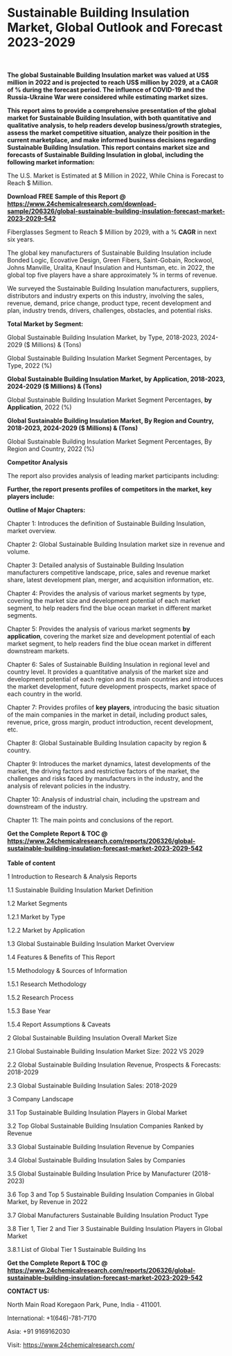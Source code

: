 <h1>Sustainable Building Insulation Market, Global Outlook and Forecast 2023-2029</h1><br/><p><strong>The global Sustainable Building Insulation market was valued at US$ million in 2022 and is projected to reach US$ million by 2029, at a <strong>CAGR</strong> of % during the forecast period. The influence of COVID-19 and the Russia-Ukraine War were considered while estimating market sizes.</strong></p><p><strong>This report aims to provide a comprehensive presentation of the global market for Sustainable Building Insulation, with both quantitative and qualitative analysis, to help readers develop business/growth strategies, assess the market competitive situation, analyze their position in the current marketplace, and make informed business decisions regarding Sustainable Building Insulation. This report contains market size and forecasts of Sustainable Building Insulation in global, including the following market information:</strong></p><p>The U.S. Market is Estimated at $ Million in 2022, While China is Forecast to Reach $ Million.</p><div><b>Download FREE Sample of this Report @ <a href="https://www.24chemicalresearch.com/download-sample/206326/global-sustainable-building-insulation-forecast-market-2023-2029-542">https://www.24chemicalresearch.com/download-sample/206326/global-sustainable-building-insulation-forecast-market-2023-2029-542</a></b></div><p>Fiberglasses Segment to Reach $ Million by 2029, with a % <strong>CAGR</strong> in next six years.</p><p>The global key manufacturers of Sustainable Building Insulation include Bonded Logic, Ecovative Design, Green Fibers, Saint-Gobain, Rockwool, Johns Manville, Uralita, Knauf Insulation and Huntsman, etc. in 2022, the global top five players have a share approximately % in terms of revenue.</p><p>We surveyed the Sustainable Building Insulation manufacturers, suppliers, distributors and industry experts on this industry, involving the sales, revenue, demand, price change, product type, recent development and plan, industry trends, drivers, challenges, obstacles, and potential risks.</p><p><strong>Total Market by Segment:</strong></p><p>Global Sustainable Building Insulation Market, by Type, 2018-2023, 2024-2029 ($ Millions) & (Tons)</p><p>Global Sustainable Building Insulation Market Segment Percentages, by Type, 2022 (%)</p><p><strong>Global Sustainable Building Insulation Market, <strong>by Application</strong>, 2018-2023, 2024-2029 ($ Millions) & (Tons)</strong></p><p>Global Sustainable Building Insulation Market Segment Percentages, <strong>by Application</strong>, 2022 (%)</p><p><strong>Global Sustainable Building Insulation Market, By Region and Country, 2018-2023, 2024-2029 ($ Millions) & (Tons)</strong></p><p>Global Sustainable Building Insulation Market Segment Percentages, By Region and Country, 2022 (%)</p><p><strong>Competitor Analysis</strong></p><p>The report also provides analysis of leading market participants including:</p><p><strong>Further, the report presents profiles of competitors in the market, <strong>key players</strong> include:</strong></p><p><strong>Outline of Major Chapters:</strong></p><p>Chapter 1: Introduces the definition of Sustainable Building Insulation, market overview.</p><p>Chapter 2: Global Sustainable Building Insulation market size in revenue and volume.</p><p>Chapter 3: Detailed analysis of Sustainable Building Insulation manufacturers competitive landscape, price, sales and revenue market share, latest development plan, merger, and acquisition information, etc.</p><p>Chapter 4: Provides the analysis of various market segments by type, covering the market size and development potential of each market segment, to help readers find the blue ocean market in different market segments.</p><p>Chapter 5: Provides the analysis of various market segments <strong>by application</strong>, covering the market size and development potential of each market segment, to help readers find the blue ocean market in different downstream markets.</p><p>Chapter 6: Sales of Sustainable Building Insulation in regional level and country level. It provides a quantitative analysis of the market size and development potential of each region and its main countries and introduces the market development, future development prospects, market space of each country in the world.</p><p>Chapter 7: Provides profiles of <strong>key players</strong>, introducing the basic situation of the main companies in the market in detail, including product sales, revenue, price, gross margin, product introduction, recent development, etc.</p><p>Chapter 8: Global Sustainable Building Insulation capacity by region & country.</p><p>Chapter 9: Introduces the market dynamics, latest developments of the market, the driving factors and restrictive factors of the market, the challenges and risks faced by manufacturers in the industry, and the analysis of relevant policies in the industry.</p><p>Chapter 10: Analysis of industrial chain, including the upstream and downstream of the industry.</p><p>Chapter 11: The main points and conclusions of the report.</p><div><b>Get the Complete Report & TOC @ <a href="https://www.24chemicalresearch.com/reports/206326/global-sustainable-building-insulation-forecast-market-2023-2029-542">https://www.24chemicalresearch.com/reports/206326/global-sustainable-building-insulation-forecast-market-2023-2029-542</a></b></div><br><b>Table of content</b><p>1 Introduction to Research & Analysis Reports<br />
 
  1.1 Sustainable Building Insulation Market Definition<br />
 
  1.2 Market Segments<br />
 
  1.2.1 Market by Type<br />
 
  1.2.2 Market by Application<br />
 
  1.3 Global Sustainable Building Insulation Market Overview<br />
 
  1.4 Features & Benefits of This Report<br />
 
  1.5 Methodology & Sources of Information<br />
 
  1.5.1 Research Methodology<br />
 
  1.5.2 Research Process<br />
 
  1.5.3 Base Year<br />
 
  1.5.4 Report Assumptions & Caveats<br />
 
 2 Global Sustainable Building Insulation Overall Market Size<br />
 
  2.1 Global Sustainable Building Insulation Market Size: 2022 VS 2029<br />
 
  2.2 Global Sustainable Building Insulation Revenue, Prospects & Forecasts: 2018-2029<br />
 
  2.3 Global Sustainable Building Insulation Sales: 2018-2029<br />
 
 3 Company Landscape<br />
 
  3.1 Top Sustainable Building Insulation Players in Global Market<br />
 
  3.2 Top Global Sustainable Building Insulation Companies Ranked by Revenue<br />
 
  3.3 Global Sustainable Building Insulation Revenue by Companies<br />
 
  3.4 Global Sustainable Building Insulation Sales by Companies<br />
 
  3.5 Global Sustainable Building Insulation Price by Manufacturer (2018-2023)<br />
 
  3.6 Top 3 and Top 5 Sustainable Building Insulation Companies in Global Market, by Revenue in 2022<br />
 
  3.7 Global Manufacturers Sustainable Building Insulation Product Type<br />
 
  3.8 Tier 1, Tier 2 and Tier 3 Sustainable Building Insulation Players in Global Market<br />
 
  3.8.1 List of Global Tier 1 Sustainable Building Ins<br><div><b>Get the Complete Report & TOC @ <a href="https://www.24chemicalresearch.com/reports/206326/global-sustainable-building-insulation-forecast-market-2023-2029-542">https://www.24chemicalresearch.com/reports/206326/global-sustainable-building-insulation-forecast-market-2023-2029-542</a></b></div></p>
 
 <b>CONTACT US:</b><br>
 
 North Main Road Koregaon Park, Pune, India - 411001.<br/>
 
 International: +1(646)-781-7170<br/>
 
 Asia: +91 9169162030<br/>
 
 Visit: <a href="https://www.24chemicalresearch.com/">https://www.24chemicalresearch.com/</a>
 
 <br>